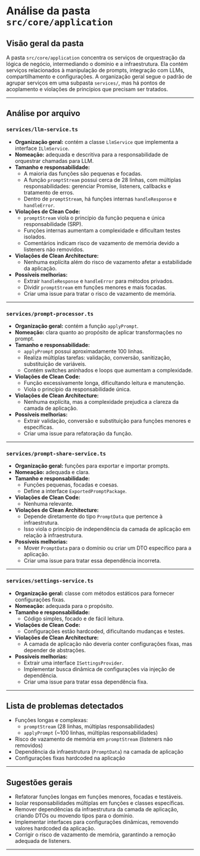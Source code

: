 # Análise da pasta `src/core/application`

## Visão geral da pasta

A pasta `src/core/application` concentra os serviços de orquestração da lógica de negócio, intermediando o domínio e a infraestrutura. Ela contém serviços relacionados à manipulação de prompts, integração com LLMs, compartilhamento e configurações. A organização geral segue o padrão de agrupar serviços em uma subpasta `services/`, mas há pontos de acoplamento e violações de princípios que precisam ser tratados.

---

## Análise por arquivo

### `services/llm-service.ts`

- **Organização geral:** contém a classe `LlmService` que implementa a interface `ILlmService`.
- **Nomeação:** adequada e descritiva para a responsabilidade de orquestrar chamadas para LLM.
- **Tamanho e responsabilidade:**
  - A maioria das funções são pequenas e focadas.
  - A função `promptStream` possui cerca de 28 linhas, com múltiplas responsabilidades: gerenciar Promise, listeners, callbacks e tratamento de erros.
  - Dentro de `promptStream`, há funções internas `handleResponse` e `handleError`.
- **Violações de Clean Code:**
  - `promptStream` viola o princípio da função pequena e única responsabilidade (SRP).
  - Funções internas aumentam a complexidade e dificultam testes isolados.
  - Comentários indicam risco de vazamento de memória devido a listeners não removidos.
- **Violações de Clean Architecture:**
  - Nenhuma explícita além do risco de vazamento afetar a estabilidade da aplicação.
- **Possíveis melhorias:**
  - Extrair `handleResponse` e `handleError` para métodos privados.
  - Dividir `promptStream` em funções menores e mais focadas.
  - Criar uma issue para tratar o risco de vazamento de memória.

---

### `services/prompt-processor.ts`

- **Organização geral:** contém a função `applyPrompt`.
- **Nomeação:** clara quanto ao propósito de aplicar transformações no prompt.
- **Tamanho e responsabilidade:**
  - `applyPrompt` possui aproximadamente 100 linhas.
  - Realiza múltiplas tarefas: validação, conversão, sanitização, substituição de variáveis.
  - Contém switches aninhados e loops que aumentam a complexidade.
- **Violações de Clean Code:**
  - Função excessivamente longa, dificultando leitura e manutenção.
  - Viola o princípio da responsabilidade única.
- **Violações de Clean Architecture:**
  - Nenhuma explícita, mas a complexidade prejudica a clareza da camada de aplicação.
- **Possíveis melhorias:**
  - Extrair validação, conversão e substituição para funções menores e específicas.
  - Criar uma issue para refatoração da função.

---

### `services/prompt-share-service.ts`

- **Organização geral:** funções para exportar e importar prompts.
- **Nomeação:** adequada e clara.
- **Tamanho e responsabilidade:**
  - Funções pequenas, focadas e coesas.
  - Define a interface `ExportedPromptPackage`.
- **Violações de Clean Code:**
  - Nenhuma relevante.
- **Violações de Clean Architecture:**
  - Depende diretamente do tipo `PromptData` que pertence à infraestrutura.
  - Isso viola o princípio de independência da camada de aplicação em relação à infraestrutura.
- **Possíveis melhorias:**
  - Mover `PromptData` para o domínio ou criar um DTO específico para a aplicação.
  - Criar uma issue para tratar essa dependência incorreta.

---

### `services/settings-service.ts`

- **Organização geral:** classe com métodos estáticos para fornecer configurações fixas.
- **Nomeação:** adequada para o propósito.
- **Tamanho e responsabilidade:**
  - Código simples, focado e de fácil leitura.
- **Violações de Clean Code:**
  - Configurações estão hardcoded, dificultando mudanças e testes.
- **Violações de Clean Architecture:**
  - A camada de aplicação não deveria conter configurações fixas, mas depender de abstrações.
- **Possíveis melhorias:**
  - Extrair uma interface `ISettingsProvider`.
  - Implementar busca dinâmica de configurações via injeção de dependência.
  - Criar uma issue para tratar essa dependência fixa.

---

## Lista de problemas detectados

- Funções longas e complexas:
  - `promptStream` (28 linhas, múltiplas responsabilidades)
  - `applyPrompt` (~100 linhas, múltiplas responsabilidades)
- Risco de vazamento de memória em `promptStream` (listeners não removidos)
- Dependência da infraestrutura (`PromptData`) na camada de aplicação
- Configurações fixas hardcoded na aplicação

---

## Sugestões gerais

- Refatorar funções longas em funções menores, focadas e testáveis.
- Isolar responsabilidades múltiplas em funções e classes específicas.
- Remover dependências da infraestrutura da camada de aplicação, criando DTOs ou movendo tipos para o domínio.
- Implementar interfaces para configurações dinâmicas, removendo valores hardcoded da aplicação.
- Corrigir o risco de vazamento de memória, garantindo a remoção adequada de listeners.

---